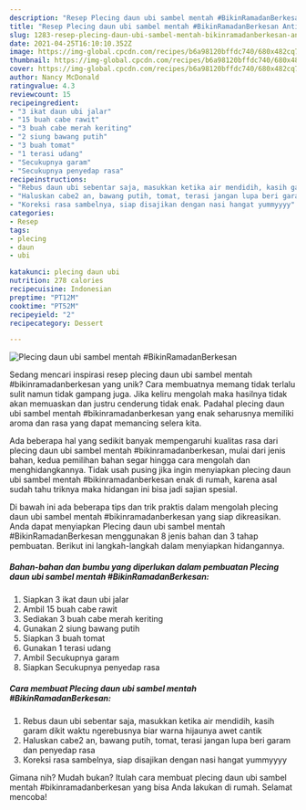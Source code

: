 ```yaml
---
description: "Resep Plecing daun ubi sambel mentah #BikinRamadanBerkesan Anti Gagal"
title: "Resep Plecing daun ubi sambel mentah #BikinRamadanBerkesan Anti Gagal"
slug: 1283-resep-plecing-daun-ubi-sambel-mentah-bikinramadanberkesan-anti-gagal
date: 2021-04-25T16:10:10.352Z
image: https://img-global.cpcdn.com/recipes/b6a98120bffdc740/680x482cq70/plecing-daun-ubi-sambel-mentah-bikinramadanberkesan-foto-resep-utama.jpg
thumbnail: https://img-global.cpcdn.com/recipes/b6a98120bffdc740/680x482cq70/plecing-daun-ubi-sambel-mentah-bikinramadanberkesan-foto-resep-utama.jpg
cover: https://img-global.cpcdn.com/recipes/b6a98120bffdc740/680x482cq70/plecing-daun-ubi-sambel-mentah-bikinramadanberkesan-foto-resep-utama.jpg
author: Nancy McDonald
ratingvalue: 4.3
reviewcount: 15
recipeingredient:
- "3 ikat daun ubi jalar"
- "15 buah cabe rawit"
- "3 buah cabe merah keriting"
- "2 siung bawang putih"
- "3 buah tomat"
- "1 terasi udang"
- "Secukupnya garam"
- "Secukupnya penyedap rasa"
recipeinstructions:
- "Rebus daun ubi sebentar saja, masukkan ketika air mendidih, kasih garam dikit waktu ngerebusnya biar warna hijaunya awet cantik"
- "Haluskan cabe2 an, bawang putih, tomat, terasi jangan lupa beri garam dan penyedap rasa"
- "Koreksi rasa sambelnya, siap disajikan dengan nasi hangat yummyyyy"
categories:
- Resep
tags:
- plecing
- daun
- ubi

katakunci: plecing daun ubi 
nutrition: 278 calories
recipecuisine: Indonesian
preptime: "PT12M"
cooktime: "PT52M"
recipeyield: "2"
recipecategory: Dessert

---
```



![Plecing daun ubi sambel mentah #BikinRamadanBerkesan](https://img-global.cpcdn.com/recipes/b6a98120bffdc740/680x482cq70/plecing-daun-ubi-sambel-mentah-bikinramadanberkesan-foto-resep-utama.jpg)

Sedang mencari inspirasi resep plecing daun ubi sambel mentah #bikinramadanberkesan yang unik? Cara membuatnya memang tidak terlalu sulit namun tidak gampang juga. Jika keliru mengolah maka hasilnya tidak akan memuaskan dan justru cenderung tidak enak. Padahal plecing daun ubi sambel mentah #bikinramadanberkesan yang enak seharusnya memiliki aroma dan rasa yang dapat memancing selera kita.



Ada beberapa hal yang sedikit banyak mempengaruhi kualitas rasa dari plecing daun ubi sambel mentah #bikinramadanberkesan, mulai dari jenis bahan, kedua pemilihan bahan segar hingga cara mengolah dan menghidangkannya. Tidak usah pusing jika ingin menyiapkan plecing daun ubi sambel mentah #bikinramadanberkesan enak di rumah, karena asal sudah tahu triknya maka hidangan ini bisa jadi sajian spesial.


Di bawah ini ada beberapa tips dan trik praktis dalam mengolah plecing daun ubi sambel mentah #bikinramadanberkesan yang siap dikreasikan. Anda dapat menyiapkan Plecing daun ubi sambel mentah #BikinRamadanBerkesan menggunakan 8 jenis bahan dan 3 tahap pembuatan. Berikut ini langkah-langkah dalam menyiapkan hidangannya.

<!--inarticleads1-->

##### Bahan-bahan dan bumbu yang diperlukan dalam pembuatan Plecing daun ubi sambel mentah #BikinRamadanBerkesan:

1. Siapkan 3 ikat daun ubi jalar
1. Ambil 15 buah cabe rawit
1. Sediakan 3 buah cabe merah keriting
1. Gunakan 2 siung bawang putih
1. Siapkan 3 buah tomat
1. Gunakan 1 terasi udang
1. Ambil Secukupnya garam
1. Siapkan Secukupnya penyedap rasa




<!--inarticleads2-->

##### Cara membuat Plecing daun ubi sambel mentah #BikinRamadanBerkesan:

1. Rebus daun ubi sebentar saja, masukkan ketika air mendidih, kasih garam dikit waktu ngerebusnya biar warna hijaunya awet cantik
1. Haluskan cabe2 an, bawang putih, tomat, terasi jangan lupa beri garam dan penyedap rasa
1. Koreksi rasa sambelnya, siap disajikan dengan nasi hangat yummyyyy




Gimana nih? Mudah bukan? Itulah cara membuat plecing daun ubi sambel mentah #bikinramadanberkesan yang bisa Anda lakukan di rumah. Selamat mencoba!
